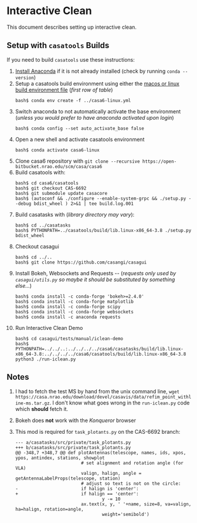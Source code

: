 # Interactive Clean

This document describes setting up interactive clean.

## Setup with ``casatools`` Builds

If you need to build ``casatools`` use these instructions:

1. [Install Anaconda](https://www.anaconda.com/) if it is not already installed (check by running ``conda --version``)
1. Setup a casatools build environment using either the [macos or linux build environment file](https://github.com/casangi/casagui/blob/main/devel/anaconda3/c_dev.md#environment) (_first row of table_)
    ```
    bash$ conda env create -f ../casa6-linux.yml
    ```
1. Switch anaconda to not automatically activate the base environment (_unless you would prefer to have anaconda activated upon login_)
    ```
    bash$ conda config --set auto_activate_base false
    ```
1. Open a new shell and activate casatools environment
    ```
    bash$ conda activate casa6-linux
    ```
1. Clone casa6 repository with ``git clone --recursive https://open-bitbucket.nrao.edu/scm/casa/casa6``
1. Build casatools with:
    ```
    bash$ cd casa6/casatools
    bash$ git checkout CAS-6692
    bash$ git submodule update casacore
    bash$ (autoconf && ./configure --enable-system-grpc && ./setup.py --debug bdist_wheel ) 2>&1 | tee build.log.001
    ```
1. Build casatasks with (_library directory may vary_):
    ```
    bash$ cd ../casatasks
    bash$ PYTHONPATH=../casatools/build/lib.linux-x86_64-3.8 ./setup.py bdist_wheel
    ```
1. Checkout casagui
    ```
    bash$ cd ../..
    bash$ git clone https://github.com/casangi/casagui
    ```
1. Install Bokeh, Websockets and Requests --
    (_requests only used by ``casagui/utils.py`` so maybe it should be substituted by something else..._)
    ```
    bash$ conda install -c conda-forge 'bokeh>=2.4.0'
    bash$ conda install -c conda-forge matplotlib
    bash$ conda install -c conda-forge scipy
    bash$ conda install -c conda-forge websockets
    bash$ conda install -c anaconda requests
    ```
1. Run Interactive Clean Demo
    ```
    bash$ cd casagui/tests/manual/iclean-demo
    bash$ PYTHONPATH=../../..:../../../../casa6/casatasks/build/lib.linux-x86_64-3.8:../../../../casa6/casatools/build/lib.linux-x86_64-3.8 python3 ./run-iclean.py
    ```

## Notes

1. I had to fetch the test MS by hand from the unix command line, ``wget https://casa.nrao.edu/download/devel/casavis/data/refim_point_withline-ms.tar.gz``. I don't know what goes wrong in the ``run-iclean.py`` code which **should** fetch it.

1. Bokeh does **not** work with the _Konqueror_ browser

1. This mod is required for ``task_plotants.py`` on the CAS-6692 branch:
    ```
    --- a/casatasks/src/private/task_plotants.py
    +++ b/casatasks/src/private/task_plotants.py
    @@ -348,7 +348,7 @@ def plotAntennas(telescope, names, ids, xpos, ypos, antindex, stations, showplot
                             # set alignment and rotation angle (for VLA)
                             valign, halign, angle = getAntennaLabelProps(telescope, station)
                             # adjust so text is not on the circle:
    -                        if halign is 'center':
    +                        if halign == 'center':
                                     y -= 10
                             ax.text(x, y, ' '+name, size=8, va=valign, ha=halign, rotation=angle,
                                     weight='semibold')
    ```
